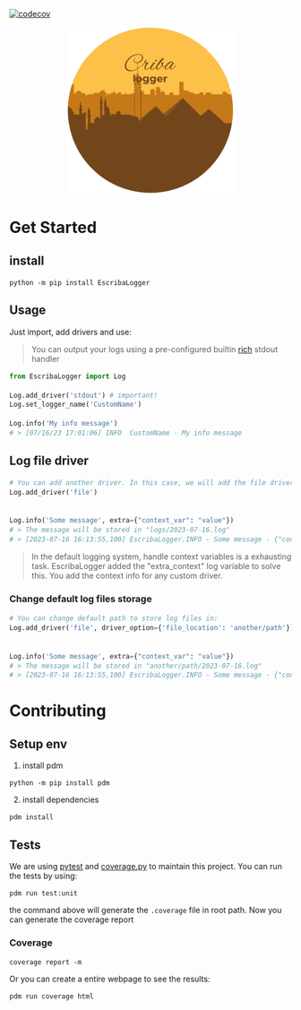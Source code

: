 [![codecov](https://codecov.io/gh/Strovsk/EscribaLogger/graph/badge.svg?token=FJFYOM8X4U)](https://codecov.io/gh/Strovsk/EscribaLogger)

<p align="center">
   <img src="./docs/assets/escriba%20logger%20background.png" alt="Escriba Logger Logo" width="300">
</p>

# Get Started

## install

`python -m pip install EscribaLogger`

## Usage

Just import, add drivers and use:

> You can output your logs using a pre-configured builtin [rich](https://rich.readthedocs.io/en/stable/introduction.html) stdout handler

```python
from EscribaLogger import Log

Log.add_driver('stdout') # important!
Log.set_logger_name('CustomName')

Log.info('My info message')
# > [07/16/23 17:01:06] INFO  CustomName - My info message
```

## Log file driver

```python
# You can add another driver. In this case, we will add the file driver
Log.add_driver('file')


Log.info('Some message', extra={"context_var": "value"})
# > The message will be stored in "logs/2023-07-16.log"
# > [2023-07-16 16:13:55,100] EscribaLogger.INFO - Some message - {"context_var": "value"}
```

> In the default logging system, handle context variables is a exhausting task. EscribaLogger added the "extra_context" log variable to solve this. You add the context info for any custom driver.

### Change default log files storage

```python
# You can change default path to store log files in:
Log.add_driver('file', driver_option={'file_location': 'another/path'})


Log.info('Some message', extra={"context_var": "value"})
# > The message will be stored in "another/path/2023-07-16.log"
# > [2023-07-16 16:13:55,100] EscribaLogger.INFO - Some message - {"context_var": "value"}
```

# Contributing

## Setup env

1. install pdm

```console
python -m pip install pdm
```

2. install dependencies

```console
pdm install
```

## Tests

We are using [pytest](https://docs.pytest.org/en/7.4.x/) and [coverage.py](https://coverage.readthedocs.io/en/7.2.7/) to maintain this project.
You can run the tests by using:

```console
pdm run test:unit
```

the command above will generate the `.coverage` file in root path. Now you can generate the coverage report

### Coverage

```console
coverage report -m
```

Or you can create a entire webpage to see the results:

```console
pdm run coverage html
```
